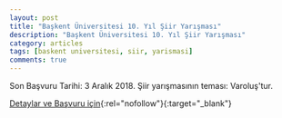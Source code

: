 ```yaml
---
layout: post
title: "Başkent Üniversitesi 10. Yıl Şiir Yarışması"
description: "Başkent Üniversitesi 10. Yıl Şiir Yarışması"
category: articles
tags: [baskent universitesi, siir, yarismasi]
comments: true
---
```


Son Başvuru Tarihi: 3 Aralık 2018. 
Şiir yarışmasının teması: Varoluş'tur.

[Detaylar ve Başvuru için](https://twitter.com/pskbaskent/status/1059179560661594112?utm_source=edebiyatyarismalari.com&utm_medium=affiliate){:rel="nofollow"}{:target="_blank"}